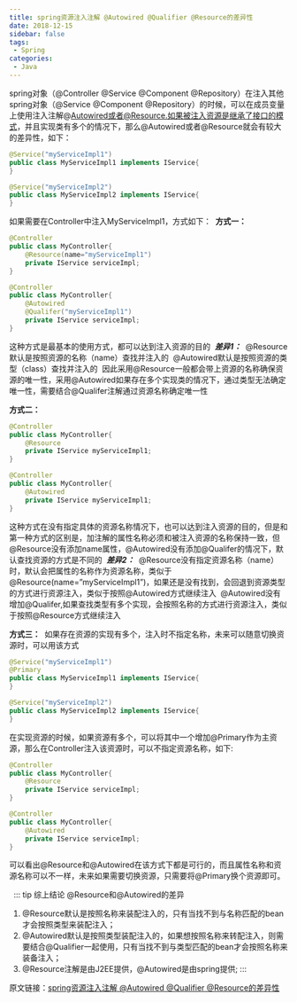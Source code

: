 ```yaml
---
title: spring资源注入注解 @Autowired @Qualifier @Resource的差异性
date: 2018-12-15
sidebar: false
tags:
 - Spring
categories:
 - Java
---
```


spring对象（@Controller @Service @Component @Repository）在注入其他spring对象（@Service @Component @Repository）的时候，可以在成员变量上使用注入注解@Autowired或者@Resource.如果被注入资源是继承了接口的模式，并且实现类有多个的情况下，那么@Autowired或者@Resource就会有较大的差异性，如下：

```java
@Service("myServiceImpl1")
public class MyServiceImpl1 implements IService{
}

@Service("myServiceImpl2")
public class MyServiceImpl2 implements IService{
}
```

如果需要在Controller中注入MyServiceImpl1，方式如下： 
**方式一：**

```java
@Controller
public class MyController{
    @Resource(name="myServiceImpl1")
    private IService serviceImpl;
}

@Controller
public class MyController{
    @Autowired
    @Qualifer("myServiceImpl1")
    private IService serviceImpl;
}
```

这种方式是最基本的使用方式，都可以达到注入资源的目的 
***差异1：*** 
@Resource默认是按照资源的名称（name）查找并注入的 
@Autowired默认是按照资源的类型（class）查找并注入的 
因此采用@Resource一般都会带上资源的名称确保资源的唯一性，采用@Autowired如果存在多个实现类的情况下，通过类型无法确定唯一性，需要结合@Qualifer注解通过资源名称确定唯一性

**方式二：**

```java
@Controller
public class MyController{
    @Resource
    private IService myServiceImpl1;
}

@Controller
public class MyController{
    @Autowired
    private IService myServiceImpl1;
}
```

这种方式在没有指定具体的资源名称情况下，也可以达到注入资源的目的，但是和第一种方式的区别是，加注解的属性名称必须和被注入资源的名称保持一致，但@Resource没有添加name属性，@Autowired没有添加@Qualifer的情况下，默认查找资源的方式是不同的 
***差异2：*** 
@Resource没有指定资源名称（name）时，默认会把属性的名称作为资源名称，类似于@Resource(name=”myServiceImpl1”)，如果还是没有找到，会回退到资源类型的方式进行资源注入，类似于按照@Autowired方式继续注入 
@Autowired没有增加@Qualifer,如果查找类型有多个实现，会按照名称的方式进行资源注入，类似于按照@Resource方式继续注入

**方式三：** 
如果存在资源的实现有多个，注入时不指定名称，未来可以随意切换资源时，可以用该方式

```java
@Service("myServiceImpl1")
@Primary
public class MyServiceImpl1 implements IService{
}

@Service("myServiceImpl2")
public class MyServiceImpl2 implements IService{
}
```

在实现资源的时候，如果资源有多个，可以将其中一个增加@Primary作为主资源，那么在Controller注入该资源时，可以不指定资源名称，如下:

```java
@Controller
public class MyController{
    @Resource
    private IService serviceImpl;
}

@Controller
public class MyController{
    @Autowired
    private IService serviceImpl;
}
```

可以看出@Resource和@Autowired在该方式下都是可行的，而且属性名称和资源名称可以不一样，未来如果需要切换资源，只需要将@Primary换个资源即可。

 
::: tip
综上结论 @Resource和@Autowired的差异
1. @Resource默认是按照名称来装配注入的，只有当找不到与名称匹配的bean才会按照类型来装配注入； 
2. @Autowired默认是按照类型装配注入的，如果想按照名称来转配注入，则需要结合@Qualifier一起使用，只有当找不到与类型匹配的bean才会按照名称来装备注入； 
3. @Resource注解是由J2EE提供，@Autowired是由spring提供;
:::

原文链接：[spring资源注入注解 @Autowired @Qualifier @Resource的差异性](https://blog.csdn.net/xujian_2001/article/details/79050429)